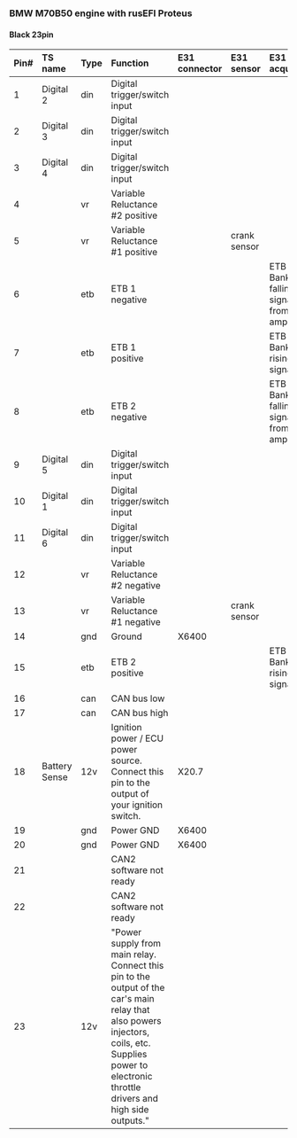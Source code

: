 ### BMW M70B50 engine with rusEFI Proteus ###

#### Black 23pin ####
|Pin#|TS name|Type|Function|E31 connector|E31 sensor|E31 acquator|
|:---|:------|:---|:-------|:------------|:---------|:-----------|
|1|Digital 2 |din|Digital trigger/switch input|||
|2|Digital 3 |din|Digital trigger/switch input|||
|3|Digital 4 |din|Digital trigger/switch input|||
|4||vr|Variable Reluctance #2 positive|||
|5||vr|Variable Reluctance #1 positive||crank sensor|
|6||etb|ETB 1 negative|||ETB Bank1, falling signal from amp
|7||etb|ETB 1 positive|||ETB Bank1, rising signal
|8||etb|ETB 2 negative|||ETB Bank2, falling signal from amp
|9|Digital 5 |din|Digital trigger/switch input|||
|10|Digital 1 |din|Digital trigger/switch input|||
|11|Digital 6 |din|Digital trigger/switch input|||
|12||vr|Variable Reluctance #2 negative|||
|13||vr|Variable Reluctance #1 negative||crank sensor|
|14||gnd|Ground|X6400||
|15||etb|ETB 2 positive|||ETB Bank2, rising signal
|16||can|CAN bus low|||
|17||can|CAN bus high|||
|18|Battery Sense |12v|Ignition power / ECU power source. Connect this pin to the output of your ignition switch.|X20.7||
|19||gnd|Power GND|X6400||
|20||gnd|Power GND|X6400||
|21|||CAN2 software not ready|||
|22|||CAN2 software not ready|||
|23||12v|"Power supply from main relay. Connect this pin to the output of the car's main relay that also powers injectors, coils, etc. Supplies power to electronic throttle drivers and high side outputs."|||
